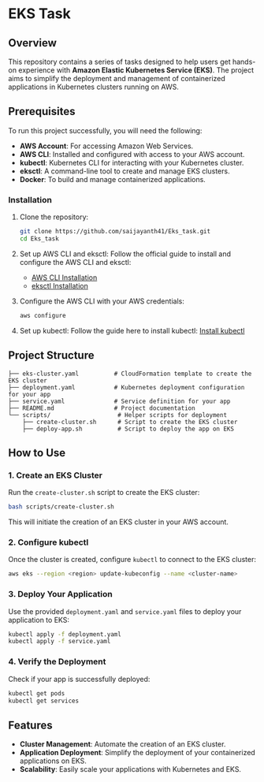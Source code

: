 # EKS Task

## Overview
This repository contains a series of tasks designed to help users get hands-on experience with **Amazon Elastic Kubernetes Service (EKS)**. The project aims to simplify the deployment and management of containerized applications in Kubernetes clusters running on AWS.

## Prerequisites
To run this project successfully, you will need the following:
- **AWS Account**: For accessing Amazon Web Services.
- **AWS CLI**: Installed and configured with access to your AWS account.
- **kubectl**: Kubernetes CLI for interacting with your Kubernetes cluster.
- **eksctl**: A command-line tool to create and manage EKS clusters.
- **Docker**: To build and manage containerized applications.

### Installation

1. Clone the repository:
    ```bash
    git clone https://github.com/saijayanth41/Eks_task.git
    cd Eks_task
    ```

2. Set up AWS CLI and eksctl:
    Follow the official guide to install and configure the AWS CLI and eksctl:
    - [AWS CLI Installation](https://docs.aws.amazon.com/cli/latest/userguide/install-cliv2.html)
    - [eksctl Installation](https://eksctl.io/)

3. Configure the AWS CLI with your AWS credentials:
    ```bash
    aws configure
    ```

4. Set up kubectl:
    Follow the guide here to install kubectl: [Install kubectl](https://kubernetes.io/docs/tasks/tools/install-kubectl/)

## Project Structure

```
├── eks-cluster.yaml          # CloudFormation template to create the EKS cluster
├── deployment.yaml           # Kubernetes deployment configuration for your app
├── service.yaml              # Service definition for your app
├── README.md                 # Project documentation
└── scripts/                   # Helper scripts for deployment
    ├── create-cluster.sh      # Script to create the EKS cluster
    ├── deploy-app.sh          # Script to deploy the app on EKS
```

## How to Use

### 1. Create an EKS Cluster

Run the `create-cluster.sh` script to create the EKS cluster:
```bash
bash scripts/create-cluster.sh
```
This will initiate the creation of an EKS cluster in your AWS account.

### 2. Configure kubectl

Once the cluster is created, configure `kubectl` to connect to the EKS cluster:
```bash
aws eks --region <region> update-kubeconfig --name <cluster-name>
```

### 3. Deploy Your Application

Use the provided `deployment.yaml` and `service.yaml` files to deploy your application to EKS:
```bash
kubectl apply -f deployment.yaml
kubectl apply -f service.yaml
```

### 4. Verify the Deployment

Check if your app is successfully deployed:
```bash
kubectl get pods
kubectl get services
```

## Features
- **Cluster Management**: Automate the creation of an EKS cluster.
- **Application Deployment**: Simplify the deployment of your containerized applications on EKS.
- **Scalability**: Easily scale your applications with Kubernetes and EKS.
